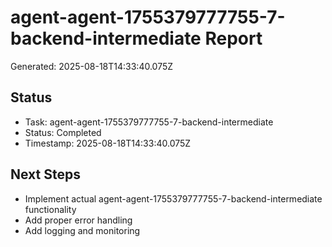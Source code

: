 # agent-agent-1755379777755-7-backend-intermediate Report

Generated: 2025-08-18T14:33:40.075Z

## Status
- Task: agent-agent-1755379777755-7-backend-intermediate
- Status: Completed
- Timestamp: 2025-08-18T14:33:40.075Z

## Next Steps
- Implement actual agent-agent-1755379777755-7-backend-intermediate functionality
- Add proper error handling
- Add logging and monitoring
